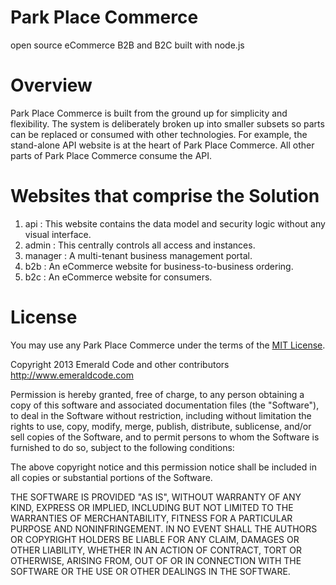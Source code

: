 # Park Place Commerce
open source eCommerce B2B and B2C built with node.js
# Overview
Park Place Commerce is built from the ground up for simplicity and flexibility. The system is deliberately broken up into smaller subsets so parts can be replaced or consumed with other technologies. For example, the stand-alone API website is at the heart of Park Place Commerce. All other parts of Park Place Commerce consume the API.
# Websites that comprise the Solution
  1. api : This website contains the data model and security logic without any visual interface.
  2. admin : This centrally controls all access and instances.
  3. manager : A multi-tenant business management portal.
  4. b2b : An eCommerce website for business-to-business ordering.
  5. b2c : An eCommerce website for consumers.

# License
You may use any Park Place Commerce under the terms of the [MIT License](http://en.wikipedia.org/wiki/MIT_License).

Copyright 2013 Emerald Code and other contributors
http://www.emeraldcode.com

Permission is hereby granted, free of charge, to any person obtaining
a copy of this software and associated documentation files (the
"Software"), to deal in the Software without restriction, including
without limitation the rights to use, copy, modify, merge, publish,
distribute, sublicense, and/or sell copies of the Software, and to
permit persons to whom the Software is furnished to do so, subject to
the following conditions:

The above copyright notice and this permission notice shall be
included in all copies or substantial portions of the Software.

THE SOFTWARE IS PROVIDED "AS IS", WITHOUT WARRANTY OF ANY KIND,
EXPRESS OR IMPLIED, INCLUDING BUT NOT LIMITED TO THE WARRANTIES OF
MERCHANTABILITY, FITNESS FOR A PARTICULAR PURPOSE AND
NONINFRINGEMENT. IN NO EVENT SHALL THE AUTHORS OR COPYRIGHT HOLDERS BE
LIABLE FOR ANY CLAIM, DAMAGES OR OTHER LIABILITY, WHETHER IN AN ACTION
OF CONTRACT, TORT OR OTHERWISE, ARISING FROM, OUT OF OR IN CONNECTION
WITH THE SOFTWARE OR THE USE OR OTHER DEALINGS IN THE SOFTWARE.
